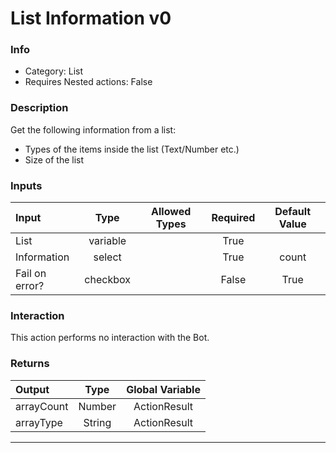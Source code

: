 # List Information v0

### Info

- Category: List
- Requires Nested actions: False


### Description
Get the following information from a list:
- Types of the items inside the list (Text/Number etc.)
- Size of the list


### Inputs

| Input | Type | Allowed Types | Required |  Default Value |
| :--- | :---: | :---: | :---: | :---: |
| List | variable |  | True |  |
| Information | select |  | True | count |
| Fail on error? | checkbox |  | False | True |


### Interaction
This action performs no interaction with the Bot.

### Returns

| Output | Type | Global Variable |
| :--- | :---: | :---: |
| arrayCount | Number | ActionResult |
| arrayType | String | ActionResult |

---